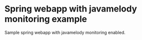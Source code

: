 Spring webapp with javamelody monitoring example
================================================

Sample spring webapp with javamelody monitoring enabled.

